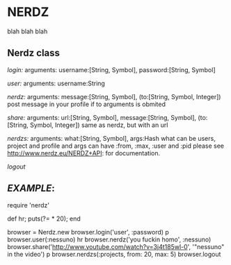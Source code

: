 NERDZ
=====

blah blah blah

Nerdz class
-----------

*login:*
arguments: username:[String, Symbol], password:[String, Symbol]

*user:*
arguments: username:String

*nerdz:*
arguments: message:[String, Symbol], (to:[String, Symbol, Integer])
  post message in your profile if to arguments is obmited

*share:*
arguments: url:[String, Symbol], message:[String, Symbol], (to:[String, Symbol, Integer])
  same as nerdz, but with an url

*nerdzs:*
arguments: what:[String, Symbol], args:Hash
  what can be users, project and profile and args can have :from, :max, :user and :pid
  please see http://www.nerdz.eu/NERDZ+API: for documentation.

*logout*

_EXAMPLE_:
----------
  require 'nerdz'

  def hr; puts(?= \* 20); end

  browser = Nerdz.new
  browser.login('user', :password)
  p browser.user(:nessuno)
  hr
  browser.nerdz('you fuckin homo', :nessuno)
  browser.share('http://www.youtube.com/watch?v=3j4t185wl-0', '"nessuno" in the video')
  p browser.nerdzs(:projects, from: 20, max: 5)
  browser.logout

